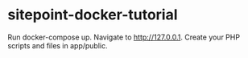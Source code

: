 # sitepoint-docker-tutorial

Run docker-compose up.
Navigate to http://127.0.0.1.
Create your PHP scripts and files in app/public.
